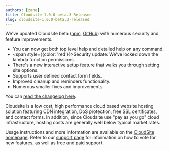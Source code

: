 ```yaml
---
authors: [zane]
title: Cloudsite 1.0.0-beta.3 Released
slug: cloudsite-1.0.0-beta.3-released
---
```

We've updated Cloudsite beta ([npm](https://www.npmjs.com/package/cloudsite), [GitHub](https://github.com/liquid-labs/cloudsite)) with numerous security and feature improvements.

- You can now get both top level help and detailed help on any command.
- <span style={{color: 'red'}}>Security update</span>: We've locked down the lambda function permissions.
- There's a new interactive setup feature that walks you through setting site options.
- Supports user defined contact form fields.
- Improved cleanup and reminders functionality.
- Numerous smaller fixes and improvements.

<!-- truncate -->

You can [read the changelog here](https://github.com/liquid-labs/cloudsite/releases/tag/v1.0.0-beta.3).

Cloudsite is a low cost, high performance cloud based website hosting solution featuring CDN integration, DoS protection, free SSL certificates, and contact forms. In addition, since Cloudsite use "pay as you go" cloud infrastructure, hosting costs are generally well below typical market rates.

Usage instructions and more information are available on the [CloudSite homepage](https://cloudsitehosting.org).  Refer to our [support page](/support) for information on how to vote for new features, as well as free and paid support.